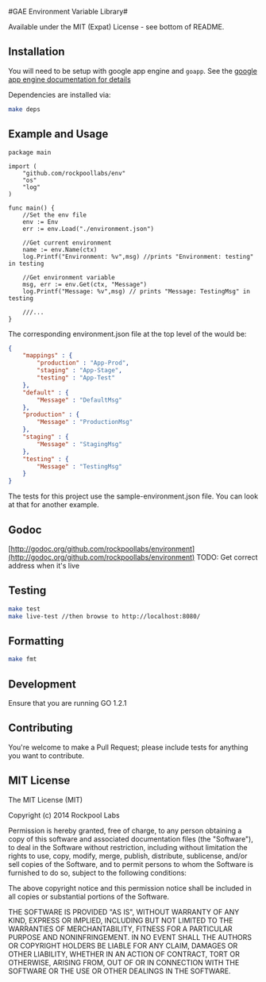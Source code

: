 #GAE Environment Variable Library#

Available under the MIT (Expat) License - see bottom of README.

## Installation

You will need to be setup with google app engine and `goapp`. See the [google app engine documentation for details](https://cloud.google.com/appengine/docs/go/gettingstarted/introduction)

Dependencies are installed via:
```bash
make deps
```

## Example and Usage

```golang
package main

import (
	"github.com/rockpoollabs/env"
	"os"
	"log"
)

func main() {
	//Set the env file
    env := Env
    err := env.Load("./environment.json")

    //Get current environment
    name := env.Name(ctx) 
    log.Printf("Environment: %v",msg) //prints "Environment: testing" in testing

	//Get environment variable
	msg, err := env.Get(ctx, "Message")
	log.Printf("Message: %v",msg) // prints "Message: TestingMsg" in testing
	
	///...
}
```

The corresponding environment.json file at the top level of the  would be:
```json
{
    "mappings" : {
        "production" : "App-Prod",
        "staging" : "App-Stage",
        "testing" : "App-Test"
    },
	"default" : {
		"Message" : "DefaultMsg"
	},
	"production" : {
		"Message" : "ProductionMsg"
	},
	"staging" : {
		"Message" : "StagingMsg"
	},
	"testing" : {
		"Message" : "TestingMsg"
	}
}
```

The tests for this project use the sample-environment.json file. You can look at that for another example.

## Godoc
[http://godoc.org/github.com/rockpoollabs/environment](http://godoc.org/github.com/rockpoollabs/environment)
TODO: Get correct address when it's live

## Testing

```bash
make test
make live-test //then browse to http://localhost:8080/
```

## Formatting

```bash
make fmt
```

## Development

Ensure that you are running GO 1.2.1

## Contributing

You're welcome to make a Pull Request; please include tests for anything you want to contribute.

## MIT License

The MIT License (MIT)

Copyright (c) 2014 Rockpool Labs

Permission is hereby granted, free of charge, to any person obtaining a copy
of this software and associated documentation files (the "Software"), to deal
in the Software without restriction, including without limitation the rights
to use, copy, modify, merge, publish, distribute, sublicense, and/or sell
copies of the Software, and to permit persons to whom the Software is
furnished to do so, subject to the following conditions:

The above copyright notice and this permission notice shall be included in
all copies or substantial portions of the Software.

THE SOFTWARE IS PROVIDED "AS IS", WITHOUT WARRANTY OF ANY KIND, EXPRESS OR
IMPLIED, INCLUDING BUT NOT LIMITED TO THE WARRANTIES OF MERCHANTABILITY,
FITNESS FOR A PARTICULAR PURPOSE AND NONINFRINGEMENT. IN NO EVENT SHALL THE
AUTHORS OR COPYRIGHT HOLDERS BE LIABLE FOR ANY CLAIM, DAMAGES OR OTHER
LIABILITY, WHETHER IN AN ACTION OF CONTRACT, TORT OR OTHERWISE, ARISING FROM,
OUT OF OR IN CONNECTION WITH THE SOFTWARE OR THE USE OR OTHER DEALINGS IN
THE SOFTWARE.